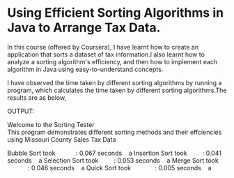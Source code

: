 # Using Efficient Sorting Algorithms in Java to Arrange Tax Data.

In this course (offered by Coursera), I have learnt how to create an application that sorts a dataset of tax information.I also learnt how to analyze a sorting algorithm's efficiency, and then how to implement each algorithm in Java using easy-to-understand concepts.

I have observed the time taken by different sorting algorithms by running a program, which calculates the time taken by different sorting algorithms.The results are as below,

OUTPUT:

Welcome to the Sorting Tester  
This program demonstrates different sorting methods and their effciencies using Missouri County Sales Tax Data    

Bubble Sort took &nbsp;&nbsp;&nbsp;&nbsp;&nbsp;&nbsp;&nbsp;&nbsp;&nbsp;&nbsp;    : 0.067 seconds  &nbsp;&nbsp;&nbsp;a
Insertion Sort took &nbsp;&nbsp;&nbsp;&nbsp;&nbsp;&nbsp;&nbsp;&nbsp;: 0.041 seconds  &nbsp;&nbsp;&nbsp;a
Selection Sort took &nbsp;&nbsp;&nbsp;&nbsp;&nbsp;&nbsp;&nbsp;&nbsp;: 0.053 seconds  &nbsp;&nbsp;&nbsp;a
Merge Sort took &nbsp;&nbsp;&nbsp;&nbsp;&nbsp;&nbsp;&nbsp;&nbsp;&nbsp;&nbsp; &nbsp;: 0.046 seconds  &nbsp;&nbsp;&nbsp;a
Quick Sort took  &nbsp;&nbsp;&nbsp;&nbsp;&nbsp;&nbsp;&nbsp;&nbsp;&nbsp;&nbsp;&nbsp;&nbsp;   : 0.005 seconds  &nbsp;&nbsp;&nbsp;a
